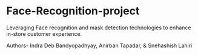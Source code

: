 # Face-Recognition-project
Leveraging Face recognition and mask detection technologies to enhance in-store customer experience.

Authors- Indra Deb Bandyopadhyay, Anirban Tapadar, & Snehashish Lahiri